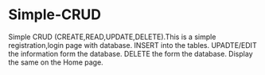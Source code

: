 # Simple-CRUD


Simple CRUD (CREATE,READ,UPDATE,DELETE).This is a simple registration,login page with database.
INSERT into the tables.
UPADTE/EDIT the information form the database. 
DELETE the form the database.
Display the same on the Home page.
